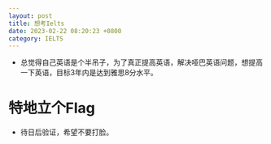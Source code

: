 ```yaml
---
layout: post
title: 想考Ielts
date: 2023-02-22 08:20:23 +0800
category: IELTS
---
```



* 总觉得自己英语是个半吊子，为了真正提高英语，解决哑巴英语问题，想提高一下英语，目标3年内是达到雅思8分水平。

# 特地立个Flag #

* 待日后验证，希望不要打脸。